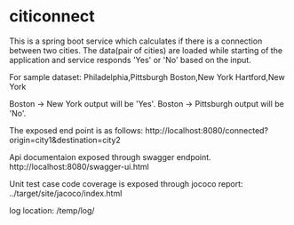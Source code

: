 # citiconnect
This is a spring boot service which calculates if there is a connection between two cities.
The data(pair of cities) are loaded while starting of the application and service responds 'Yes' or 'No' based on the input.

For sample dataset:
Philadelphia,Pittsburgh
Boston,New York
Hartford,New York

Boston -> New York output will be 'Yes'.
Boston -> Pittsburgh output will be 'No'.

The exposed end point is as follows:
http://localhost:8080/connected?origin=city1&destination=city2

Api documentaion exposed through swagger endpoint.
http://localhost:8080/swagger-ui.html

Unit test case code coverage is exposed through jococo report:
../target/site/jacoco/index.html

log location: /temp/log/

